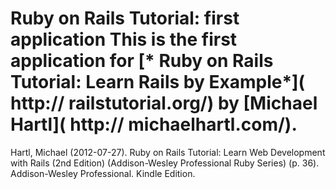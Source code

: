 # Ruby on Rails Tutorial: first application This is the first application for [* Ruby on Rails Tutorial: Learn Rails by Example*]( http:// railstutorial.org/) by [Michael Hartl]( http:// michaelhartl.com/).

Hartl, Michael (2012-07-27). Ruby on Rails Tutorial: Learn Web Development with Rails (2nd Edition) (Addison-Wesley Professional Ruby Series) (p. 36). Addison-Wesley Professional. Kindle Edition. 
